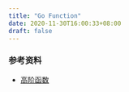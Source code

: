 ```yaml
---
title: "Go Function"
date: 2020-11-30T16:00:33+08:00
draft: false
---
```




### 参考资料

- [高阶函数](https://michaelchen.tech/golang-programming/higher-order-function/)
